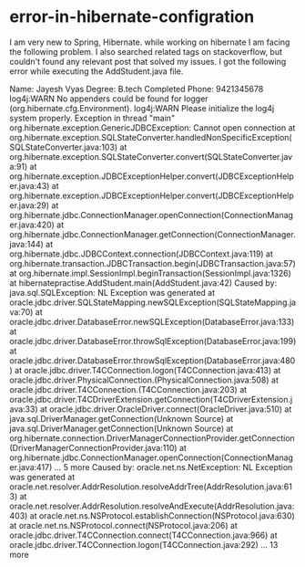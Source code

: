 # error-in-hibernate-configration
I am very new to Spring, Hibernate. while working on hibernate I am facing the following problem. I also searched related tags on stackoverflow, but couldn't found any relevant post that solved my issues.
 I got the following error while executing the AddStudent.java file.
 
 Name: Jayesh Vyas
Degree: B.tech Completed
Phone: 9421345678
log4j:WARN No appenders could be found for logger (org.hibernate.cfg.Environment).
log4j:WARN Please initialize the log4j system properly.
Exception in thread "main" org.hibernate.exception.GenericJDBCException: Cannot open connection
	at org.hibernate.exception.SQLStateConverter.handledNonSpecificException(SQLStateConverter.java:103)
	at org.hibernate.exception.SQLStateConverter.convert(SQLStateConverter.java:91)
	at org.hibernate.exception.JDBCExceptionHelper.convert(JDBCExceptionHelper.java:43)
	at org.hibernate.exception.JDBCExceptionHelper.convert(JDBCExceptionHelper.java:29)
	at org.hibernate.jdbc.ConnectionManager.openConnection(ConnectionManager.java:420)
	at org.hibernate.jdbc.ConnectionManager.getConnection(ConnectionManager.java:144)
	at org.hibernate.jdbc.JDBCContext.connection(JDBCContext.java:119)
	at org.hibernate.transaction.JDBCTransaction.begin(JDBCTransaction.java:57)
	at org.hibernate.impl.SessionImpl.beginTransaction(SessionImpl.java:1326)
	at hibernatepractise.AddStudent.main(AddStudent.java:42)
Caused by: java.sql.SQLException: NL Exception was generated
	at oracle.jdbc.driver.SQLStateMapping.newSQLException(SQLStateMapping.java:70)
	at oracle.jdbc.driver.DatabaseError.newSQLException(DatabaseError.java:133)
	at oracle.jdbc.driver.DatabaseError.throwSqlException(DatabaseError.java:199)
	at oracle.jdbc.driver.DatabaseError.throwSqlException(DatabaseError.java:480)
	at oracle.jdbc.driver.T4CConnection.logon(T4CConnection.java:413)
	at oracle.jdbc.driver.PhysicalConnection.<init>(PhysicalConnection.java:508)
	at oracle.jdbc.driver.T4CConnection.<init>(T4CConnection.java:203)
	at oracle.jdbc.driver.T4CDriverExtension.getConnection(T4CDriverExtension.java:33)
	at oracle.jdbc.driver.OracleDriver.connect(OracleDriver.java:510)
	at java.sql.DriverManager.getConnection(Unknown Source)
	at java.sql.DriverManager.getConnection(Unknown Source)
	at org.hibernate.connection.DriverManagerConnectionProvider.getConnection(DriverManagerConnectionProvider.java:110)
	at org.hibernate.jdbc.ConnectionManager.openConnection(ConnectionManager.java:417)
	... 5 more
Caused by: oracle.net.ns.NetException: NL Exception was generated
	at oracle.net.resolver.AddrResolution.resolveAddrTree(AddrResolution.java:613)
	at oracle.net.resolver.AddrResolution.resolveAndExecute(AddrResolution.java:403)
	at oracle.net.ns.NSProtocol.establishConnection(NSProtocol.java:630)
	at oracle.net.ns.NSProtocol.connect(NSProtocol.java:206)
	at oracle.jdbc.driver.T4CConnection.connect(T4CConnection.java:966)
	at oracle.jdbc.driver.T4CConnection.logon(T4CConnection.java:292)
	... 13 more
